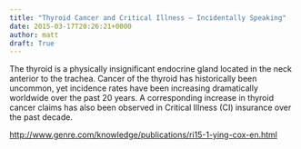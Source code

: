 ```yaml
---
title: "Thyroid Cancer and Critical Illness – Incidentally Speaking"
date: 2015-03-17T20:26:21+0000
author: matt
draft: True
---
```

The thyroid is a physically insignificant endocrine gland located in the neck anterior to the trachea. Cancer of the thyroid has historically been uncommon, yet incidence rates have been increasing dramatically worldwide over the past 20 years. A corresponding increase in thyroid cancer claims has also been observed in Critical Illness (CI) insurance over the past decade.

http://www.genre.com/knowledge/publications/ri15-1-ying-cox-en.html
